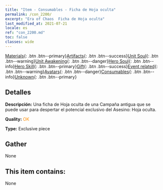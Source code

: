 ```yaml
---
title: "Item - Consumables - Ficha de Hoja oculta"
permalink: /con_2200/
excerpt: "Era of Chaos  Ficha de Hoja oculta"
last_modified_at: 2021-07-21
locale: es
ref: "con_2200.md"
toc: false
classes: wide
---
```

 [Materials](/ItemsES/){: .btn .btn--primary}[Artifacts](/ItemsES/Artifacts/){: .btn .btn--success}[Unit Soul](/ItemsES/UnitSoul/){: .btn .btn--warning}[Unit Awakening](/ItemsES/UnitAwakening/){: .btn .btn--danger}[Hero Soul](/ItemsES/HeroSoul/){: .btn .btn--info}[Hero Skill](/ItemsES/HeroSkill/){: .btn .btn--primary}[Gift](/ItemsES/Gift/){: .btn .btn--success}[Event related](/ItemsES/Events/){: .btn .btn--warning}[Avatars](/ItemsES/Avatars/){: .btn .btn--danger}[Consumables](/ItemsES/Consumables/){: .btn .btn--info}[Unknown](/ItemsES/Unknown/){: .btn .btn--primary}

## Detalles
 **Descripción:** Una ficha de Hoja oculta de una Campaña antigua que se puede usar para despertar el potencial exclusivo del Asesino: Hoja oculta.

 **Quality:** <span style="color: #FF8C00">OK</span>

 **Type:** Exclusive piece

## Gather

  None

## This item contains:

  None

